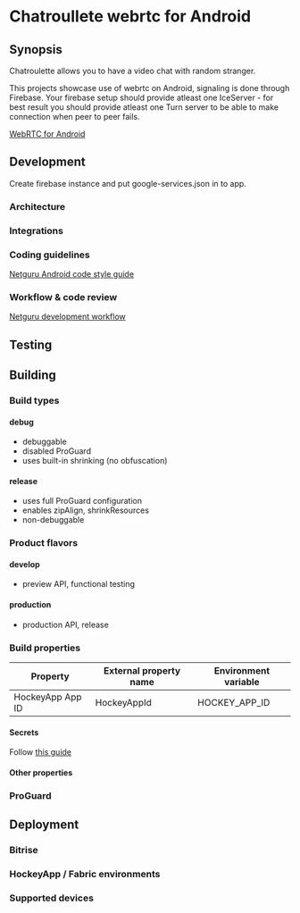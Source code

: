 <!-- 
    Couple of points about editing:
    
    1. Keep it SIMPLE.
    2. Refer to reference docs and other external sources when possible.
    3. Remember that the file must be useful for new / external developers, and stand as a documentation basis on its own.
    4. Try to make it as informative as possible.
    5. Do not put data that can be easily found in code.
    6. Include this file on ALL branches.
-->

<!-- Put your project's name -->
# Chatroullete webrtc for Android

<!-- METADATA -->
<!-- Add links to JIRA, Google Drive, mailing list and other relevant resources -->
<!-- Add links to CI configs with build status and deployment environment, e.g.: 
| environment | deployment            | status             |
|-------------|-----------------------|--------------------|
| name        | HockeyApp/Fabric link | bitrise status tag |
-->
<!--- If applies, add link to app on Google Play -->

## Synopsis
<!-- Describe the project in few sentences -->
Chatroulette allows you to have a video chat with random stranger.

This projects showcase use of webrtc on Android, signaling is done through Firebase.
Your firebase setup should provide atleast one IceServer - for best result you should provide atleast one Turn server to be able to make connection when peer to peer fails.

[WebRTC for Android](https://webrtc.org/native-code/android/)
## Development
Create firebase instance and put google-services.json in to app.
### Architecture
<!-- Describe the main architectural pattern used in the project, optionally put a flowchart -->

### Integrations
<!-- Describe external service and hardware integrations, link to reference docs, use #### headings -->

### Coding guidelines
[Netguru Android code style guide](https://netguru.atlassian.net/wiki/display/ANDROID/Android+best+practices)
<!-- OPTIONAL: Describe any additional coding guidelines (if non-standard) -->

### Workflow & code review
[Netguru development workflow](https://netguru.atlassian.net/wiki/display/DT2015/Netguru+development+flow)
<!-- OPTIONAL: Describe workflow and code review process (if non-standard) --> 

## Testing
<!-- Describe the project's testing methodology -->
<!-- Examples: TDD? Using Espresso for views? What parts must be tested? etc -->

## Building
<!-- Aim to explain the process so that any new or external developer not familiar with the project can perform build and deploy -->

### Build types
<!-- List and describe build types -->
#### debug
 - debuggable
 - disabled ProGuard
 - uses built-in shrinking (no obfuscation)
 
#### release
 - uses full ProGuard configuration
 - enables zipAlign, shrinkResources
 - non-debuggable

### Product flavors
<!-- List and describe product flavors, purposes and dedicated deployment channels -->
#### develop
 - preview API, functional testing
 
#### production
 - production API, release

### Build properties
<!-- List all build properties that have to be supplied, including secrets. Describe the method of supplying them, both on local builds and CI -->

| Property         | External property name | Environment variable |
|------------------|------------------------|----------------------|
| HockeyApp App ID | HockeyAppId            | HOCKEY_APP_ID        |

#### Secrets
Follow [this guide](https://netguru.atlassian.net/wiki/pages/viewpage.action?pageId=33030753) 

#### Other properties

### ProGuard
<!-- Describe ProGuard configuration: is it enabled? Any unusual stuff? -->

## Deployment
<!-- Aim to explain the process so that any new or external developer can perform deploy -->

### Bitrise
<!-- Describe the Continuous Integration process: Bitrise workflows, global configs etc. -->

### HockeyApp / Fabric environments
<!-- Describe the deployment channels -->

### Supported devices
<!-- Describe the supported and target devices (do not put stuff that can be easily found in build.gradle files) --> 
